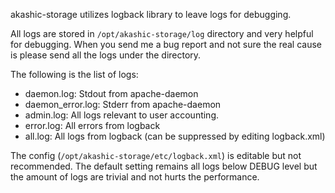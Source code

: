 akashic-storage utilizes logback library to leave logs for debugging.

All logs are stored in `/opt/akashic-storage/log` directory and
very helpful for debugging.
When you send me a bug report and not sure the real cause is
please send all the logs under the directory.

The following is the list of logs:

* daemon.log: Stdout from apache-daemon
* daemon_error.log: Stderr from apache-daemon
* admin.log: All logs relevant to user accounting.
* error.log: All errors from logback
* all.log: All logs from logback (can be suppressed by editing logback.xml)

The config (`/opt/akashic-storage/etc/logback.xml`) is editable but not recommended. The default setting remains all logs below DEBUG level but the amount of logs are trivial and not hurts the performance.

